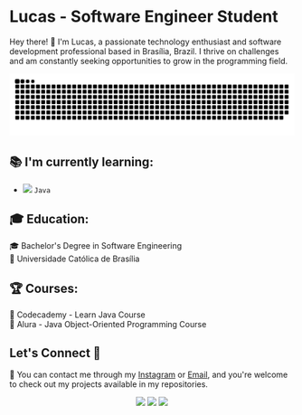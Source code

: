 # Lucas - Software Engineer Student  

Hey there! 👋 I'm Lucas, a passionate technology enthusiast and software development professional based in Brasília, Brazil. I thrive on challenges and am constantly seeking opportunities to grow in the programming field.


<picture>
  <source
    media="(prefers-color-scheme: dark)"
    srcset="https://raw.githubusercontent.com/platane/snk/output/github-contribution-grid-snake-dark.svg"
  />
  <source
    media="(prefers-color-scheme: light)"
    srcset="https://raw.githubusercontent.com/platane/snk/output/github-contribution-grid-snake.svg"
  />
  <img
    alt="github contribution grid snake animation"
    src="https://raw.githubusercontent.com/platane/snk/output/github-contribution-grid-snake.svg"
  />
</picture>


## :books: I'm currently learning:
- <img src="https://cdn.jsdelivr.net/gh/devicons/devicon/icons/java/java-original.svg" width="38"/> `Java`

## 🎓 Education:

🎓 Bachelor's Degree in Software Engineering  
📍 Universidade Católica de Brasília

## 🏆 Courses:

🔧 Codecademy - Learn Java Course  
🔧 Alura - Java Object-Oriented Programming Course  


## Let's Connect 🚀
:speech_balloon: You can contact me through my [Instagram](https://www.instagram.com/llucas.borba) or [Email](lucasborba6075@gmail.com), and you're welcome to check out my projects available in my repositories.

<div align="center">
   <a href="https://www.instagram.com/llucas.borba/" target="_blank"><img src="https://img.shields.io/badge/-Instagram-%23E4405F?style=for-the-badge&logo=instagram&logoColor=white" target="_blank"></a>
  <a href="https://www.linkedin.com/in/lucas-borba-106a5423a/" target="_blank"><img src="https://img.shields.io/badge/-LinkedIn-%230077B5?style=for-the-badge&logo=linkedin&logoColor=white" target="_blank"></a>
  <a href="mailto:lucasborba6075@gmail.com"><img src="https://img.shields.io/badge/Gmail-D14836?style=for-the-badge&logo=gmail&logoColor=white" target="_blank"></a>
</div> 

<!--
**llucasBorba/llucasBorba** is a ✨ _special_ ✨ repository because its `README.md` (this file) appears on your GitHub profile.

Here are some ideas to get you started:

- 🔭 I’m currently working on ...
- 🌱 I’m currently learning ...
- 👯 I’m looking to collaborate on ...
- 🤔 I’m looking for help with ...
- 💬 Ask me about ...
- 📫 How to reach me: ...
- 😄 Pronouns: ...
- ⚡ Fun fact: ...
-->
